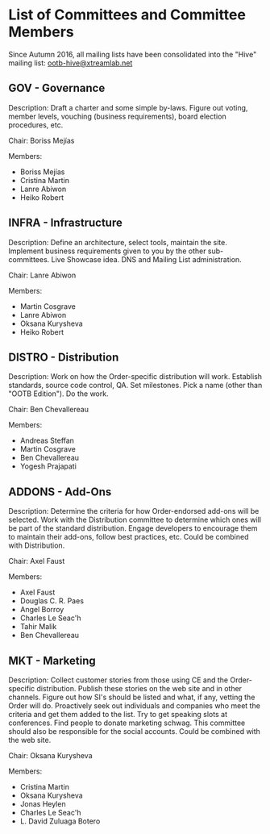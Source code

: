 List of Committees and Committee Members
======================================================================

Since Autumn 2016, all mailing lists have been consolidated into the "Hive" mailing list: ootb-hive@xtreamlab.net

GOV - Governance
----------------------------------------------------------------------

Description: Draft a charter and some simple by-laws. Figure out voting, member
levels, vouching (business requirements), board election procedures, etc. 

Chair: Boriss Mejías

Members:

- Boriss Mejías
- Cristina Martin
- Lanre Abiwon
- Heiko Robert


INFRA - Infrastructure
----------------------------------------------------------------------

Description: Define an architecture, select tools, maintain the site. Implement
business requirements given to you by the other sub-committees. Live Showcase idea.
DNS and Mailing List administration.

Chair: Lanre Abiwon

Members:

- Martin Cosgrave
- Lanre Abiwon
- Oksana Kurysheva
- Heiko Robert


DISTRO - Distribution
----------------------------------------------------------------------

Description: Work on how the Order-specific distribution will work. Establish
standards, source code control, QA. Set milestones. Pick a name (other than
"OOTB Edition"). Do the work.

Chair: Ben Chevallereau

Members:

- Andreas Steffan
- Martin Cosgrave
- Ben Chevallereau
- Yogesh Prajapati


ADDONS - Add-Ons
----------------------------------------------------------------------

Description: Determine the criteria for how Order-endorsed add-ons will be
selected. Work with the Distribution committee to determine which ones will be
part of the standard distribution. Engage developers to encourage them to
maintain their add-ons, follow best practices, etc. Could be combined with
Distribution.

Chair: Axel Faust

Members:

- Axel Faust
- Douglas C. R. Paes
- Angel Borroy
- Charles Le Seac'h
- Tahir Malik
- Ben Chevallereau


MKT - Marketing
----------------------------------------------------------------------

Description: Collect customer stories from those using CE and the Order-specific
distribution. Publish these stories on the web site and in other channels.
Figure out how SI's should be listed and what, if any, vetting the
Order will do. Proactively seek out individuals and companies who meet the
criteria and get them added to the list. Try to get speaking slots at 
conferences. Find people to donate marketing schwag. This committee should also 
be responsible for the social accounts. Could be combined with the web site.

Chair: Oksana Kurysheva

Members:

- Cristina Martin
- Oksana Kurysheva
- Jonas Heylen
- Charles Le Seac'h
- L. David Zuluaga Botero
